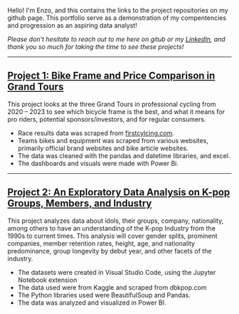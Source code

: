 Hello! I'm Enzo, and this contains the links to the project repositories on my github page. This portfolio serve as a demonstration of my compentencies and progression as an aspiring data analyst!

_Please don't hesitate to reach out to me here on gitub or my [LinkedIn](https://www.linkedin.com/in/enzo-pimentel-002422276/), and thank you so much for taking the time to see these projects!_

---
## [Project 1: Bike Frame and Price Comparison in Grand Tours](https://github.com/enzopimentel/Bike-Frame-and-Price-Comparison-in-Grand-Tours)

This project looks at the three Grand Tours in professional cycling from 2020 – 2023 to see which bicycle frame is the best, and what it means for pro riders, potential sponsors/investors, and for regular consumers. 

* Race results data was scraped from [firstcylcing.com](https://firstcycling.com/).
* Teams bikes and equipment was scraped from various websites, primarily official brand websites and bike article websites.
* The data was cleaned with the pandas and datetime libraries, and excel.
* The dashboards and visuals were made with Power Bi.
---
## [Project 2: An Exploratory Data Analysis on K-pop Groups, Members, and Industry](https://github.com/enzopimentel/K-pop-Industry-Exploratory-Analysis)

This project analyzes data about idols, their groups, company, nationality, among others to have an understanding of the K-pop Industry from the 1990s to current times. This analysis will cover gender splits, prominent companies, member retention rates, height, age, and nationality predominance, group longevity by debut year, and other facets of the industry.

* The datasets were created in Visual Studio Code, using the Jupyter Notebook extension
* The data used were from Kaggle and scraped from dbkpop.com
* The Python libraries used were BeautifulSoup and Pandas.
* The data was analyzed and visualized in Power BI.
